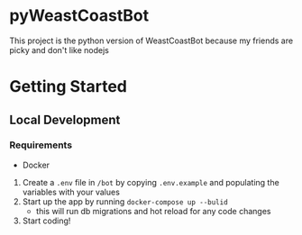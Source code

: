 # pyWeastCoastBot

This project is the python version of WeastCoastBot because my friends are picky and don't like nodejs

# Getting Started

## Local Development
### Requirements
* Docker

1. Create a `.env` file in `/bot` by copying `.env.example` and populating the variables with your values
2. Start up the app by running `docker-compose up --bulid`
   * this will run db migrations and hot reload for any code changes
3. Start coding!
